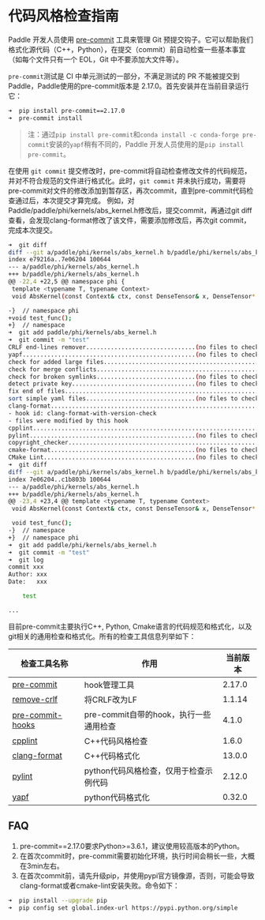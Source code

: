 # 代码风格检查指南

Paddle 开发人员使用 [pre-commit](http://pre-commit.com/) 工具来管理 Git 预提交钩子。它可以帮助我们格式化源代码（C++，Python），在提交（commit）前自动检查一些基本事宜（如每个文件只有一个 EOL，Git 中不要添加大文件等）。

`pre-commit`测试是 CI 中单元测试的一部分，不满足测试的 PR 不能被提交到 Paddle，Paddle使用的pre-commit版本是 2.17.0。首先安装并在当前目录运行它：

```bash
➜  pip install pre-commit==2.17.0
➜  pre-commit install
```

>注：通过`pip install pre-commit`和`conda install -c conda-forge pre-commit`安装的`yapf`稍有不同的，Paddle 开发人员使用的是`pip install pre-commit`。

在使用 `git commit` 提交修改时，pre-commit将自动检查修改文件的代码规范，并对不符合规范的文件进行格式化。此时，`git commit` 并未执行成功，需要将pre-commit对文件的修改添加到暂存区，再次commit，直到pre-commit代码检查通过后，本次提交才算完成。
例如，对Paddle/paddle/phi/kernels/abs_kernel.h修改后，提交commit，再通过git diff查看，会发现clang-format修改了该文件，需要添加修改后，再次git commit，完成本次提交。

```bash
➜  git diff
diff --git a/paddle/phi/kernels/abs_kernel.h b/paddle/phi/kernels/abs_kernel.h
index e79216a..7e06204 100644
--- a/paddle/phi/kernels/abs_kernel.h
+++ b/paddle/phi/kernels/abs_kernel.h
@@ -22,4 +22,5 @@ namespace phi {
 template <typename T, typename Context>
 void AbsKernel(const Context& ctx, const DenseTensor& x, DenseTensor* out);

-}  // namespace phi
+void test_func();
+}  // namespace
➜  git add paddle/phi/kernels/abs_kernel.h
➜  git commit -m "test"
CRLF end-lines remover...............................(no files to check)Skipped
yapf.................................................(no files to check)Skipped
check for added large files..............................................Passed
check for merge conflicts................................................Passed
check for broken symlinks............................(no files to check)Skipped
detect private key...................................(no files to check)Skipped
fix end of files.........................................................Passed
sort simple yaml files...............................(no files to check)Skipped
clang-format.............................................................Failed
- hook id: clang-format-with-version-check
- files were modified by this hook
cpplint..................................................................Passed
pylint...............................................(no files to check)Skipped
copyright_checker........................................................Passed
cmake-format.........................................(no files to check)Skipped
CMake Lint...........................................(no files to check)Skipped
➜  git diff
diff --git a/paddle/phi/kernels/abs_kernel.h b/paddle/phi/kernels/abs_kernel.h
index 7e06204..c1b803b 100644
--- a/paddle/phi/kernels/abs_kernel.h
+++ b/paddle/phi/kernels/abs_kernel.h
@@ -23,4 +23,4 @@ template <typename T, typename Context>
 void AbsKernel(const Context& ctx, const DenseTensor& x, DenseTensor* out);

 void test_func();
-}  // namespace
+}  // namespace phi
➜  git add paddle/phi/kernels/abs_kernel.h
➜  git commit -m "test"
➜  git log
commit xxx
Author: xxx
Date:   xxx

    test

...
```

目前pre-commit主要执行C++, Python, Cmake语言的代码规范和格式化，以及git相关的通用检查和格式化。所有的检查工具信息列举如下：

|检查工具名称 | 作用 | 当前版本 |
|---|---|---|
|[pre-commit](https://github.com/pre-commit/pre-commit) | hook管理工具 | 2.17.0
|[remove-crlf](https://github.com/Lucas-C/pre-commit-hooks.git) | 将CRLF改为LF | 1.1.14
|[pre-commit-hooks](https://github.com/Lucas-C/pre-commit-hooks.git) | pre-commit自带的hook，执行一些通用检查 | 4.1.0
|[cpplint]((https://github.com/cpplint/cpplint)) |C++代码风格检查 | 1.6.0
|[clang-format]((https://releases.llvm.org/download.html)) | C++代码格式化 | 13.0.0
|[pylint]((https://github.com/PyCQA/pylint/))| python代码风格检查，仅用于检查示例代码 | 2.12.0
|[yapf]((https://github.com/pre-commit/mirrors-yapf))| python代码格式化 | 0.32.0

## FAQ
1. pre-commit==2.17.0要求Python>=3.6.1，建议使用较高版本的Python。
2. 在首次commit时，pre-commit需要初始化环境，执行时间会稍长一些，大概在3min左右。
3. 在首次commit前，请先升级pip，并使用pypi官方镜像源，否则，可能会导致clang-format或者cmake-lint安装失败。命令如下：
```bash
➜  pip install --upgrade pip
➜  pip config set global.index-url https://pypi.python.org/simple

```
